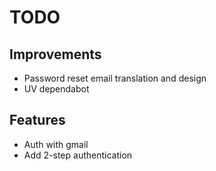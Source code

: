# TODO

## Improvements

- Password reset email translation and design
- UV dependabot

## Features

- Auth with gmail
- Add 2-step authentication

